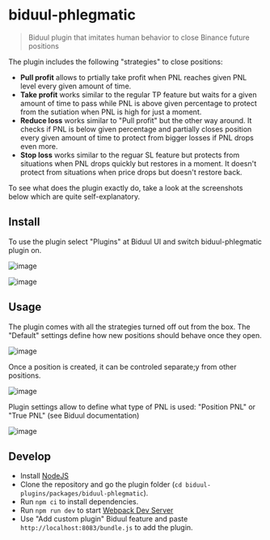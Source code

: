# biduul-phlegmatic

> Biduul plugin that imitates human behavior to close Binance future positions

The plugin includes the following "strategies" to close positions:
- **Pull profit** allows to prtially take profit when PNL reaches given PNL level every given amount of time.
- **Take profit** works similar to the regular TP feature but waits for a given amount of time to pass while PNL is above given percentage to protect from the sutiation when PNL is high for just a moment.
- **Reduce loss** works similar to "Pull profit" but the other way around. It checks if PNL is below given percentage and partially closes position every given amount of time to protect from bigger losses if PNL drops even more. 
- **Stop loss** works similar to the reguar SL feature but protects from situations when PNL drops quickly but restores in a moment. It doesn't protect from situations when price drops but doesn't restore back.

To see what does the plugin exactly do, take a look at the screenshots below which are quite self-explanatory.

## Install

To use the plugin select "Plugins" at Biduul UI and switch biduul-phlegmatic plugin on.

![image](https://user-images.githubusercontent.com/1082083/126187942-01e20216-9a70-415b-a590-44f7cbdce8a8.png)

![image](https://user-images.githubusercontent.com/1082083/126346192-9c529c1f-2786-4e18-80be-2412d4a1b4ab.png)

## Usage

The plugin comes with all the strategies turned off out from the box. The "Default" settings define how new positions should behave once they open.

![image](https://user-images.githubusercontent.com/1082083/126350917-045f2e7a-c27e-4a4c-a432-e37a1d08ca22.png)

Once a position is created, it can be controled separate;y from other positions.

![image](https://user-images.githubusercontent.com/1082083/126351059-fdf9b96d-0052-4d33-98f8-d1166b418f9f.png)

Plugin settings allow to define what type of PNL is used: "Position PNL" or "True PNL" (see Biduul documentation)

![image](https://user-images.githubusercontent.com/1082083/126351574-05617fde-d148-4ec7-8690-a22106d1bdd1.png)


## Develop

- Install [NodeJS](https://nodejs.org/en/)
- Clone the repository and go the plugin folder (`cd biduul-plugins/packages/biduul-phlegmatic`).
- Run `npm ci` to install dependencies.
- Run `npm run dev` to start [Webpack Dev Server](https://webpack.js.org/configuration/dev-server/)
- Use "Add custom plugin" Biduul feature and paste `http://localhost:8083/bundle.js` to add the plugin.
